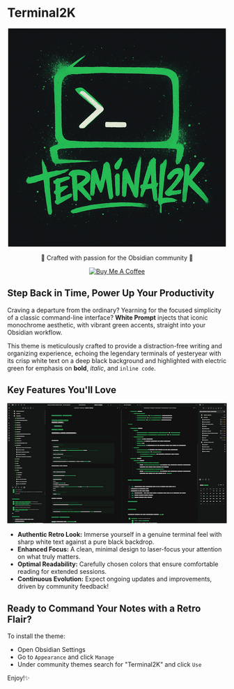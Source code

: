 # Terminal2K

<p align="center">
  <img src="./img/terminal2k.png" />
  <p align="center"> 💚 Crafted with passion for the Obsidian community 💚 </p>
  <div style="width:100%;text-align:"center";">
    <p align="center">
      <a href="https://www.buymeacoffee.com/isax785" target="_blank"><img src="https://cdn.buymeacoffee.com/buttons/v2/default-green.png" alt="Buy Me A Coffee" style="height: 60px !important;width: 217px !important;" ></a>
    </p>
  </div>
</p>

## Step Back in Time, Power Up Your Productivity

Craving a departure from the ordinary? Yearning for the focused simplicity of a classic command-line interface? **White Prompt** injects that iconic monochrome aesthetic, with vibrant green accents, straight into your Obsidian workflow.

This theme is meticulously crafted to provide a distraction-free writing and organizing experience, echoing the legendary terminals of yesteryear with its crisp white text on a deep black background and highlighted with electric green for emphasis on **bold**, *italic*, and `inline code`.

## Key Features You'll Love

<p align="center">
  <img src="./img/screenshot.png" />
</p>

* **Authentic Retro Look:** Immerse yourself in a genuine terminal feel with sharp white text against a pure black backdrop.
* **Enhanced Focus:** A clean, minimal design to laser-focus your attention on what truly matters.
* **Optimal Readability:** Carefully chosen colors that ensure comfortable reading for extended sessions.
* **Continuous Evolution:** Expect ongoing updates and improvements, driven by community feedback!

## Ready to Command Your Notes with a Retro Flair?

To install the theme:

- Open Obsidian Settings
- Go to `Appearance` and click `Manage`
- Under community themes search for "Terminal2K" and click `Use`

Enjoy!✨

